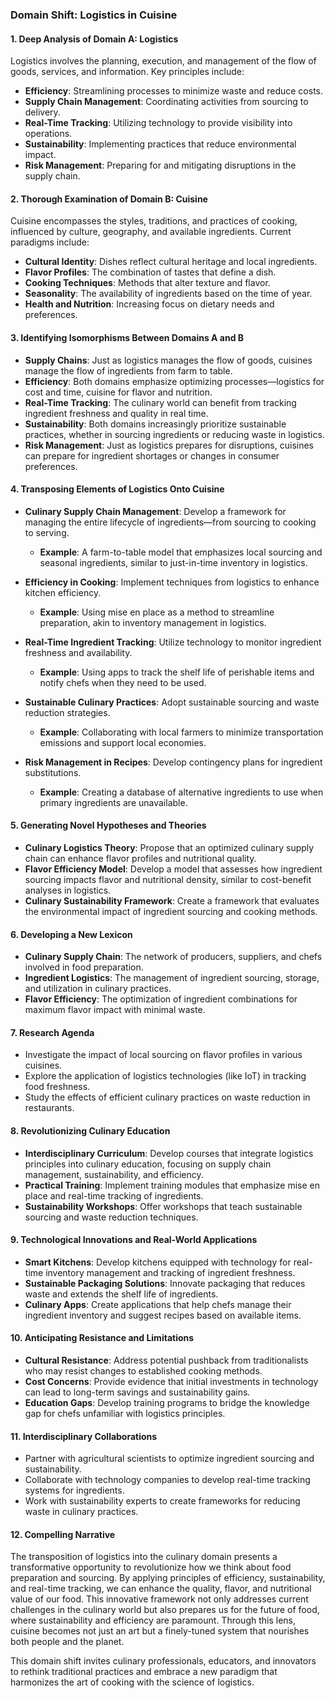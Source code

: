 ### Domain Shift: Logistics in Cuisine

#### 1. **Deep Analysis of Domain A: Logistics**

Logistics involves the planning, execution, and management of the flow of goods, services, and information. Key principles include:

- **Efficiency**: Streamlining processes to minimize waste and reduce costs.
- **Supply Chain Management**: Coordinating activities from sourcing to delivery.
- **Real-Time Tracking**: Utilizing technology to provide visibility into operations.
- **Sustainability**: Implementing practices that reduce environmental impact.
- **Risk Management**: Preparing for and mitigating disruptions in the supply chain.

#### 2. **Thorough Examination of Domain B: Cuisine**

Cuisine encompasses the styles, traditions, and practices of cooking, influenced by culture, geography, and available ingredients. Current paradigms include:

- **Cultural Identity**: Dishes reflect cultural heritage and local ingredients.
- **Flavor Profiles**: The combination of tastes that define a dish.
- **Cooking Techniques**: Methods that alter texture and flavor.
- **Seasonality**: The availability of ingredients based on the time of year.
- **Health and Nutrition**: Increasing focus on dietary needs and preferences.

#### 3. **Identifying Isomorphisms Between Domains A and B**

- **Supply Chains**: Just as logistics manages the flow of goods, cuisines manage the flow of ingredients from farm to table.
- **Efficiency**: Both domains emphasize optimizing processes—logistics for cost and time, cuisine for flavor and nutrition.
- **Real-Time Tracking**: The culinary world can benefit from tracking ingredient freshness and quality in real time.
- **Sustainability**: Both domains increasingly prioritize sustainable practices, whether in sourcing ingredients or reducing waste in logistics.
- **Risk Management**: Just as logistics prepares for disruptions, cuisines can prepare for ingredient shortages or changes in consumer preferences.

#### 4. **Transposing Elements of Logistics Onto Cuisine**

- **Culinary Supply Chain Management**: Develop a framework for managing the entire lifecycle of ingredients—from sourcing to cooking to serving. 
  - **Example**: A farm-to-table model that emphasizes local sourcing and seasonal ingredients, similar to just-in-time inventory in logistics.
  
- **Efficiency in Cooking**: Implement techniques from logistics to enhance kitchen efficiency.
  - **Example**: Using mise en place as a method to streamline preparation, akin to inventory management in logistics.

- **Real-Time Ingredient Tracking**: Utilize technology to monitor ingredient freshness and availability.
  - **Example**: Using apps to track the shelf life of perishable items and notify chefs when they need to be used.

- **Sustainable Culinary Practices**: Adopt sustainable sourcing and waste reduction strategies.
  - **Example**: Collaborating with local farmers to minimize transportation emissions and support local economies.

- **Risk Management in Recipes**: Develop contingency plans for ingredient substitutions.
  - **Example**: Creating a database of alternative ingredients to use when primary ingredients are unavailable.

#### 5. **Generating Novel Hypotheses and Theories**

- **Culinary Logistics Theory**: Propose that an optimized culinary supply chain can enhance flavor profiles and nutritional quality.
- **Flavor Efficiency Model**: Develop a model that assesses how ingredient sourcing impacts flavor and nutritional density, similar to cost-benefit analyses in logistics.
- **Culinary Sustainability Framework**: Create a framework that evaluates the environmental impact of ingredient sourcing and cooking methods.

#### 6. **Developing a New Lexicon**

- **Culinary Supply Chain**: The network of producers, suppliers, and chefs involved in food preparation.
- **Ingredient Logistics**: The management of ingredient sourcing, storage, and utilization in culinary practices.
- **Flavor Efficiency**: The optimization of ingredient combinations for maximum flavor impact with minimal waste.

#### 7. **Research Agenda**

- Investigate the impact of local sourcing on flavor profiles in various cuisines.
- Explore the application of logistics technologies (like IoT) in tracking food freshness.
- Study the effects of efficient culinary practices on waste reduction in restaurants.

#### 8. **Revolutionizing Culinary Education**

- **Interdisciplinary Curriculum**: Develop courses that integrate logistics principles into culinary education, focusing on supply chain management, sustainability, and efficiency.
- **Practical Training**: Implement training modules that emphasize mise en place and real-time tracking of ingredients.
- **Sustainability Workshops**: Offer workshops that teach sustainable sourcing and waste reduction techniques.

#### 9. **Technological Innovations and Real-World Applications**

- **Smart Kitchens**: Develop kitchens equipped with technology for real-time inventory management and tracking of ingredient freshness.
- **Sustainable Packaging Solutions**: Innovate packaging that reduces waste and extends the shelf life of ingredients.
- **Culinary Apps**: Create applications that help chefs manage their ingredient inventory and suggest recipes based on available items.

#### 10. **Anticipating Resistance and Limitations**

- **Cultural Resistance**: Address potential pushback from traditionalists who may resist changes to established cooking methods.
- **Cost Concerns**: Provide evidence that initial investments in technology can lead to long-term savings and sustainability gains.
- **Education Gaps**: Develop training programs to bridge the knowledge gap for chefs unfamiliar with logistics principles.

#### 11. **Interdisciplinary Collaborations**

- Partner with agricultural scientists to optimize ingredient sourcing and sustainability.
- Collaborate with technology companies to develop real-time tracking systems for ingredients.
- Work with sustainability experts to create frameworks for reducing waste in culinary practices.

#### 12. **Compelling Narrative**

The transposition of logistics into the culinary domain presents a transformative opportunity to revolutionize how we think about food preparation and sourcing. By applying principles of efficiency, sustainability, and real-time tracking, we can enhance the quality, flavor, and nutritional value of our food. This innovative framework not only addresses current challenges in the culinary world but also prepares us for the future of food, where sustainability and efficiency are paramount. Through this lens, cuisine becomes not just an art but a finely-tuned system that nourishes both people and the planet. 

This domain shift invites culinary professionals, educators, and innovators to rethink traditional practices and embrace a new paradigm that harmonizes the art of cooking with the science of logistics.